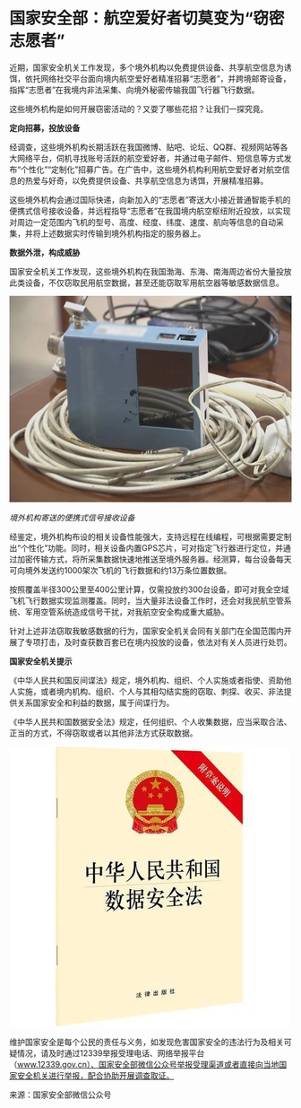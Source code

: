 # 国家安全部：航空爱好者切莫变为“窃密志愿者”

近期，国家安全机关工作发现，多个境外机构以免费提供设备、共享航空信息为诱饵，依托网络社交平台面向境内航空爱好者精准招募“志愿者”，并跨境邮寄设备，指挥“志愿者”在我境内非法采集、向境外秘密传输我国飞行器飞行数据。

这些境外机构是如何开展窃密活动的？又耍了哪些花招？让我们一探究竟。

**定向招募，投放设备**

经调查，这些境外机构长期活跃在我国微博、贴吧、论坛、QQ群、视频网站等各大网络平台，伺机寻找账号活跃的航空爱好者，并通过电子邮件、短信息等方式发布“个性化”“定制化”招募广告。在广告中，这些境外机构利用航空爱好者对航空信息的热爱与好奇，以免费提供设备、共享航空信息为诱饵，开展精准招募。

这些境外机构会通过国际快递，向新加入的“志愿者”寄送大小接近普通智能手机的便携式信号接收设备，并远程指导“志愿者”在我国境内航空枢纽附近投放，以实现对周边一定范围内飞机的型号、高度、经度、纬度、速度、航向等信息的自动采集，并将上述数据实时传输到境外机构指定的服务器上。

**数据外泄，构成威胁**

国家安全机关工作发现，这些境外机构在我国渤海、东海、南海周边省份大量投放此类设备，不仅窃取民用航空数据，甚至还能窃取军用航空器等敏感数据信息。

![346183acafcf1716ce37aa0212a0f63c.jpg](https://raw.githubusercontent.com/qqhsx/qqnews_image/main/2024/01/06/国家安全部：航空爱好者切莫变为“窃密志愿者”/346183acafcf1716ce37aa0212a0f63c.jpg)

_境外机构寄送的便携式信号接收设备_

经鉴定，境外机构布设的相关设备性能强大，支持远程在线编程，可根据需要定制出“个性化”功能。同时，相关设备内置GPS芯片，可对指定飞行器进行定位，并通过加密传输方式，将所采集数据快速地推送至境外服务器。经测算，每台设备每天可向境外发送约1000架次飞机的飞行数据和约13万条位置数据。

按照覆盖半径300公里至400公里计算，仅需投放约300台设备，即可对我全空域飞机飞行数据实现监测覆盖。同时，当大量非法设备工作时，还会对我民航空管系统、军用空管系统造成信号干扰，对我航空安全构成重大威胁。

针对上述非法窃取我敏感数据的行为，国家安全机关会同有关部门在全国范围内开展了专项打击，及时查获数百套已在境内投放的设备，依法对有关人员进行处罚。

**国家安全机关提示**

《中华人民共和国反间谍法》规定，境外机构、组织、个人实施或者指使、资助他人实施，或者境内机构、组织、个人与其相勾结实施的窃取、刺探、收买、非法提供关系国家安全和利益的数据，属于间谍行为。

《中华人民共和国数据安全法》规定，任何组织、个人收集数据，应当采取合法、正当的方式，不得窃取或者以其他非法方式获取数据。

![0766489a568cfa8fc95e8adea02d7659.jpg](https://raw.githubusercontent.com/qqhsx/qqnews_image/main/2024/01/06/国家安全部：航空爱好者切莫变为“窃密志愿者”/0766489a568cfa8fc95e8adea02d7659.jpg)

维护国家安全是每个公民的责任与义务，如发现危害国家安全的违法行为及相关可疑情况，请及时通过12339举报受理电话、网络举报平台（www.12339.gov.cn）、国家安全部微信公众号举报受理渠道或者直接向当地国家安全机关进行举报，配合协助开展调查取证。

来源：国家安全部微信公众号

